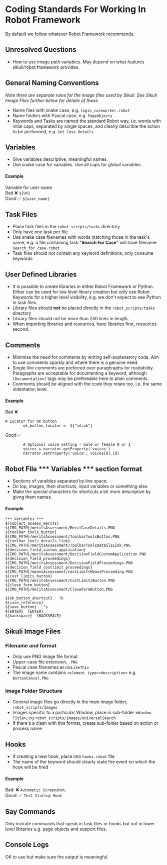 # Coding Standards For Working In Robot Framework

By default we follow whatever Robot Framework recommends.


Unresolved Questions
----
- How to use image path variables. May depend on what features sikuli/robot framework provides.

General Naming Conventions
----
*Note there are separate rules for the image files used by Sikuli. See Sikuli Image Files further below for details of these*

- Name files with snake case, e.g. `login_caseworker.robot`
- Name folders with Pascal case, e.g. `PageObjects`
- Keywords and Tasks are named the standard Robot way, i.e. words with intial caps, separated by single spaces, and clearly describle the action to be performed, e.g. `Get Case Details`


Variables
----
- Give variables descriptive, meaningful names.
- Use snake case for variables. Use all caps for global variables.

#### Example
Variable for user name.   
Bad :x: `${Un}`  
Good :white_check_mark: `${user_name}`


Task Files
----
- Place task files in the `robot_scripts/tasks` directory
- Only have one task per file
- Use snake case filenames with words matching those in the task's name, e.g. a file containing task "**Search For Case**" will have filename  `search_for_case.robot`
- Task files should not contain any keyword definitions, only consume keywords

User Defined Libraries
----

- It is possible to create libraries in either Robot Framework or Python. Either can be 
used for low level library creation but only use Robot Keywords for a higher level visibility, e.g. we don't expect to see Python in task files.
- Library files should **not** be placed directly in the `robot_scripts/tasks` directory 
- Library files should not be more than 250 lines in length.
- When importing libraries and resources, have libraries first, resources second.


Comments
----
- Minimise the need for comments by writing self-explanatory code. Aim to use comments sparsly and where there is a genuine need. 
- Single line comments are preferred over paraghraphs for readability. Paragraphs are acceptable for documenting a keyword, although `[Documentation]` tags may be prefereable here to plain comments.
- Comments should be aligned with the code they relate too, i.e. the same indentation level.

#### Example

Bad :x:

```
# Locator for OK button
		ok_button_locator =  ${"id:ok"}
```

Good  :white_check_mark: 

```
        # Optional voice setting - male or female 0 or 1
        voices = narrator.getProperty('voices')
        narrator.setProperty('voice', voices[0].id)
```


Robot File \*** Variables \*** section format
----

- Sections of varaibles separated by line space.
- On top, images, then shortcuts, input variables or something else.
- Make the special characters for shortcuts a bit more descriptive by givng them names.

#### Example
```
*** Variables ***
${subject_assess_merits}                 ${IMG_PATH}/meritsAssessment/MeritCaseDetails.PNG
${toolbar_tools_button}                  ${IMG_PATH}/meritsAssessment/ToolbarToolsButton.PNG
${toolbar_tools_details_link}            ${IMG_PATH}/meritsAssessment/ToolbarToolsDetailsLink.PNG
${decision_field_custom_application}     ${IMG_PATH}/meritsAssessment/DecisionFieldCustomApplication.PNG
${decision_field_proceedings}            ${IMG_PATH}/meritsAssessment/DecisionFieldProceedings.PNG
${decision_field_costlimit_proceedings}  ${IMG_PATH}/meansAssessment/costLimitsMeansProceeding.PNG
${cost_limits_button}                    ${IMG_PATH}/meritsAssessment/CostLimitsButton.PNG
${close_form_button}                     ${IMG_PATH}/meritsAssessment/CloseFormButton.PNG

${ok_button_shortcut}   !k
${case_reference}
${save_button}   ^s
${ENTER}  {ENTER}
${backspace}  {BACKSPACE}
```

Sikuli Image Files
----

### Filename and format

- Only use PNG image file format
- Upper-case file extension, `.PNG`
- Pascal case filenames `WordsLikeThis`
- The image name contains `<element type><description>` e.g. `ButtonCancel.PNG`

### Image Folder Structure

- General image files go directly in the main image folder, `robot_scripts/Images`
- Images specific to a particular Window, place in sub-folder `<Window Title>`, eg `robot_scripts/Images/UniversalSearch`
- If there's a clash with this format, create sub-folder based on action or process name

Hooks
----
- if creating a new hook, place into `hooks.robot` file
- The name of the keyword should clearly state the event on which the hook will be fired

#### Example

Bad: :x: `Automatic Screenshot`.   
Good: :white_check_mark: `Test Startup Hook`




Say Commands
----
Only include commands that speak in task files or hooks but not in lower level libraries e.g. page objects and support files.

Console Logs
----
OK to use but make sure the output is meaningful.




